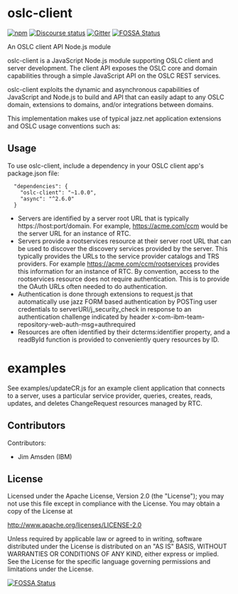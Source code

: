 # oslc-client

[![npm](https://img.shields.io/npm/v/oslc-client)](https://www.npmjs.com/package/oslc-client)
[![Discourse status](https://img.shields.io/discourse/https/meta.discourse.org/status.svg)](https://forum.open-services.net/)
[![Gitter](https://img.shields.io/gitter/room/nwjs/nw.js.svg)](https://gitter.im/OSLC/chat)
[![FOSSA Status](https://app.fossa.io/api/projects/git%2Bgithub.com%2FOSLC%2Foslc-client.svg?type=shield)](https://app.fossa.io/projects/git%2Bgithub.com%2FOSLC%2Foslc-client?ref=badge_shield)

An OSLC client API Node.js module

oslc-client is a JavaScript Node.js module supporting OSLC client and server development. The client API exposes the OSLC core and domain capabilities through a simple JavaScript API on the OSLC REST services. 

oslc-client exploits the dynamic and asynchronous capabilities of JavaScript and Node.js to build and API that can easily adapt to any OSLC domain, extensions to domains, and/or integrations between domains. 

This implementation makes use of typical jazz.net application extensions and OSLC usage conventions such as:

## Usage

To use oslc-client, include a dependency in your OSLC client app's package.json file:

```
  "dependencies": {
    "oslc-client": "~1.0.0",
    "async": "^2.6.0"
  }
```
* Servers are identified by a server root URL that is typically https://host:port/domain. For example, https://acme.com/ccm would be the server URL for an instance of RTC.
* Servers provide a rootservices resource at their server root URL that can be used to discover the discovery services provided by the server. This typically provides the URLs to the service provider catalogs and TRS providers. For example https://acme.com/ccm/rootservices provides this information for an instance of RTC. By convention, access to the rootservices resource does not require authentication. This is to provide the OAuth URLs often needed to do authentication.
* Authentication is done through extensions to request.js that automatically use jazz FORM based authentication by POSTing user credentials to serverURI/j_security_check in response to an authentication challenge indicated by header x-com-ibm-team-repository-web-auth-msg=authrequired
* Resources are often identified by their dcterms:identifier property, and a readById function is provided to conveniently query resources by ID.

# examples

See examples/updateCR.js for an example client application that connects to a server, uses a particular service provider, queries, creates, reads, updates, and deletes ChangeRequest resources managed by RTC.

## Contributors

Contributors:

* Jim Amsden (IBM)

## License

Licensed under the Apache License, Version 2.0 (the "License");
you may not use this file except in compliance with the License.
You may obtain a copy of the License at

   http://www.apache.org/licenses/LICENSE-2.0

Unless required by applicable law or agreed to in writing, software
distributed under the License is distributed on an "AS IS" BASIS,
WITHOUT WARRANTIES OR CONDITIONS OF ANY KIND, either express or implied.
See the License for the specific language governing permissions and
limitations under the License.



[![FOSSA Status](https://app.fossa.io/api/projects/git%2Bgithub.com%2FOSLC%2Foslc-client.svg?type=large)](https://app.fossa.io/projects/git%2Bgithub.com%2FOSLC%2Foslc-client?ref=badge_large)